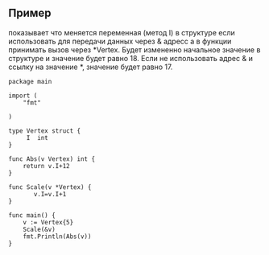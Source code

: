 ## Пример 

показывает что меняется переменная (метод I) в структуре
если использовать для передачи данных через & адресс 
а в функции принимать вызов  через *Vertex. Будет измененно 
начальное значение в структуре и значение будет равно 18.
Если не использовать адрес & и ссылку на значение *, 
значение будет равно 17.


```golang
package main

import (
	"fmt"
	
)

type Vertex struct {
     I  int
}

func Abs(v Vertex) int {
	return v.I+12
}

func Scale(v *Vertex) {
       v.I=v.I+1
}

func main() {
	v := Vertex{5}
	Scale(&v)
	fmt.Println(Abs(v))
}
```

